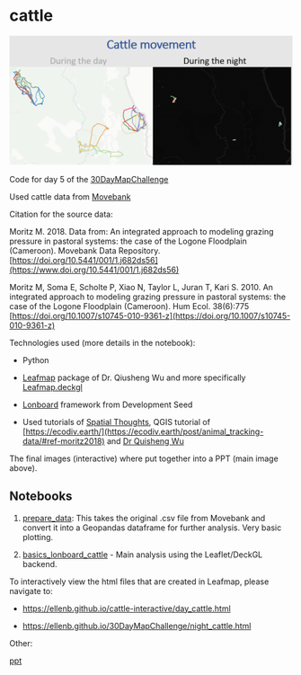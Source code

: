 # cattle

![alt text](images/main.PNG)

Code for day 5 of the [30DayMapChallenge](https://30daymapchallenge.com/)

Used cattle data from [Movebank](https://www.movebank.org/cms/movebank-main)

Citation for the source data:

Moritz M. 2018. Data from: An integrated approach to modeling grazing pressure in pastoral systems: the case of the Logone Floodplain (Cameroon). Movebank Data Repository. [https://doi.org/10.5441/001/1.j682ds56](https://www.doi.org/10.5441/001/1.j682ds56)

Moritz M, Soma E, Scholte P, Xiao N, Taylor L, Juran T, Kari S. 2010. An integrated approach to modeling grazing pressure in pastoral systems: the case of the Logone Floodplain (Cameroon). Hum Ecol. 38(6):775 [https://doi.org/10.1007/s10745-010-9361-z](https://doi.org/10.1007/s10745-010-9361-z)


Technologies used (more details in the notebook):

- Python

- [Leafmap](https://leafmap.org/) package of Dr. Qiusheng Wu and more specifically [Leafmap.deckgl](https://leafmap.org/deckgl/)

- [Lonboard](https://developmentseed.org/lonboard/latest/) framework from Development Seed

- Used tutorials of [Spatial Thoughts](https://spatialthoughts.com/courses/python-dataviz/), QGIS tutorial of [https://ecodiv.earth/](https://ecodiv.earth/post/animal_tracking-data/#ref-moritz2018) and [Dr Quisheng Wu](https://www.youtube.com/playlist?list=PLAxJ4-o7ZoPfb18kNe2luWX9xKg1233i9)

The final images (interactive) where put together into a PPT (main image above).

## Notebooks

1. [prepare_data](prepare_data.ipynb): This takes the original .csv file from Movebank and convert it into a Geopandas dataframe for further analysis. Very basic plotting.

2. [basics_lonboard_cattle]('notebooks/basics_lonboard_cattle.ipynb) - Main analysis using the Leaflet/DeckGL backend.

To interactively view the html files that are created in Leafmap, please navigate to:

- https://ellenb.github.io/cattle-interactive/day_cattle.html

- https://ellenb.github.io/30DayMapChallenge/night_cattle.html

Other:

[ppt](ppt/cattle.pdf)

